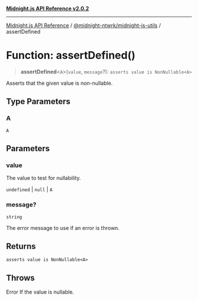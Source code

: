 [**Midnight.js API Reference v2.0.2**](../../../README.md)

***

[Midnight.js API Reference](../../../packages.md) / [@midnight-ntwrk/midnight-js-utils](../README.md) / assertDefined

# Function: assertDefined()

> **assertDefined**\<`A`\>(`value`, `message`?): `asserts value is NonNullable<A>`

Asserts that the given value is non-nullable.

## Type Parameters

### A

`A`

## Parameters

### value

The value to test for nullability.

`undefined` | `null` | `A`

### message?

`string`

The error message to use if an error is thrown.

## Returns

`asserts value is NonNullable<A>`

## Throws

Error If the value is nullable.
